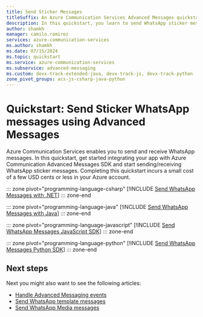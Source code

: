 ```yaml
---
title: Send Sticker Messages
titleSuffix: An Azure Communication Services Advanced Messages quickstart
description: In this quickstart, you learn to send WhatsApp sticker messages using Azure Communication Services Advanced Messages sdk.
author: shamkh
manager: camilo.ramirez
services: azure-communication-services
ms.author: shamkh
ms.date: 07/15/2024
ms.topic: quickstart
ms.service: azure-communication-services
ms.subservice: advanced-messaging
ms.custom: devx-track-extended-java, devx-track-js, devx-track-python
zone_pivot_groups: acs-js-csharp-java-python
---
```


# Quickstart: Send Sticker WhatsApp messages using Advanced Messages

Azure Communication Services enables you to send and receive WhatsApp messages. In this quickstart, get started integrating your app with Azure Communication Advanced Messages SDK and start sending/receiving WhatsApp sticker messages. Completing this quickstart incurs a small cost of a few USD cents or less in your Azure account.

::: zone pivot="programming-language-csharp"
[!INCLUDE [Send WhatsApp Messages with .NET](./includes/stickers/messages-quickstart-sticker-messages-net.md)]
::: zone-end

::: zone pivot="programming-language-java"
[!INCLUDE [Send WhatsApp Messages with Java](./includes/stickers/messages-quickstart-sticker-messages-java.md)]
::: zone-end

::: zone pivot="programming-language-javascript"
[!INCLUDE [Send WhatsApp Messages JavaScript SDK](./includes/stickers/messages-quickstart-sticker-messages-js.md)]
::: zone-end

::: zone pivot="programming-language-python"
[!INCLUDE [Send WhatsApp Messages Python SDK](./includes/stickers/messages-quickstart-sticker-messages-python.md)]
::: zone-end

## Next steps

Next you might also want to see the following articles:

- [Handle Advanced Messaging events](./handle-advanced-messaging-events.md)
- [Send WhatsApp template messages](../../../quickstarts/advanced-messaging/whatsapp/send-template-messages.md)
- [Send WhatsApp Media messages](../../../quickstarts/advanced-messaging/whatsapp/get-started.md)
